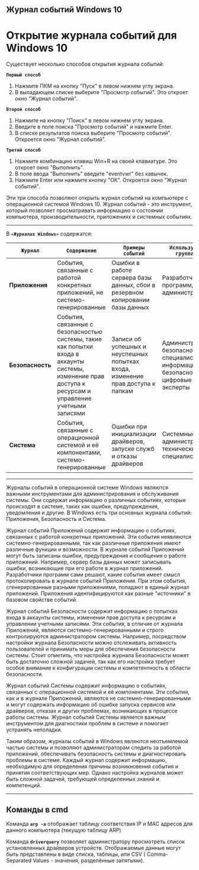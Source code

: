 ## Журнал событий Windows 10

# Открытие журнала событий для Windows 10

Существует несколько способов открытия журнала событий:

**```Первый способ```**

1. Нажмите ПКМ на кнопку "Пуск" в левом нижнем углу экрана.
2. В выпадающем списке выберите "Просмотр событий". Это откроет окно "Журнал событий".

**```Второй способ```**

1. Нажмите на кнопку "Поиск" в левом нижнем углу экрана. 
2. Введите в поле поиска "Просмотр событий" и нажмите Enter. 
3. В списке результатов поиска выберите "Просмотр событий". Откроется окно "Журнал событий".

**```Третий способ```**

1. Нажмите комбинацию клавиш Win+R на своей клавиатуре. Это откроет окно "Выполнить".
2. В поле ввода "Выполнить" введите "eventvwr" без кавычек.
3. Нажмите Enter или нажмите кнопку "ОК". Откроется окно "Журнал событий".

Эти три способа позволяют открыть журнал событий на компьютере с операционной системой Windows 10. Журнал событий - это инструмент, который позволяет просматривать информацию о состоянии компьютера, производительности, приложениях и системных событиях. 
___

В **```«Журналах Windows»```** содержатся:

 ```Журнал``` | ```Содержание``` | ```Примеры событий``` | ```Используется группами``` |
| --- | --- | --- | --- |
| **Приложения** | События, связанные с работой конкретных приложений, не системо-генерированные | Ошибки в работе сервера базы данных, сбои в резервном копировании базы данных | Разработчики программ, администраторы |
| **Безопасность** | События, связанные с безопасностью системы, такие как попытки входа в аккаунты системы, изменение прав доступа к ресурсам и управление учетными записями | Записи об успешных и неуспешных попытках входа, изменение прав доступа к папкам | Администраторы безопасности, специалисты по информационной безопасности, цифровые эксперты |
| **Система** | События, связанные с операционной системой и её компонентами, системо-генерированные | Ошибки при инициализации драйверов, запуске служб и отказы драйверов | Системные администраторы, технические специалисты |
___
Журналы событий в операционной системе Windows являются важными инструментами для администрирования и обслуживания системы. Они содержат информацию о различных событиях, которые происходят в системе, таких как ошибки, предупреждения, уведомления и другие. В Windows есть три основных журнала событий: Приложения, Безопасность и Система.

Журнал событий Приложений содержит информацию о событиях, связанных с работой конкретных приложений. Эти события неявляются системно-генерированными, так как различные приложения имеют различные функции и возможности. В журнале событий Приложений могут быть записаны ошибки, предупреждения и сообщения о работе приложений. Например, сервер базы данных может записывать ошибки, возникающие при его работе в журнал приложений. Разработчики программ сами решают, какие события имеет смысл протоколировать в журнале событий Приложения. При этом события, сгенерированные разными приложениями, попадают в единый журнал приложений. Приложения идентифицируются как разные "источники" в базовом свойстве событий.

Журнал событий Безопасности содержит информацию о попытках входа в аккаунты системы, изменении прав доступа к ресурсам и управлении учетными записями. Эти события, в отличие от журнала Приложений, являются системно-генерированными и строго контролируются администратором системы. Например, посредством настройки журнала Безопасности можно отслеживать активность пользователей и принимать меры для обеспечения безопасности системы. Стоит отметить, что настройка журнала Безопасности может быть достаточно сложной задачей, так как его настройка требует особое внимание к конфигурации системы и компетентность в области безопасности.

Журнал событий Системы содержит информацию о событиях, связанных с операционной системой и её компонентами. Эти события, как и в журнале Приложений, являются не системно-генерированными и могут содержать информацию об ошибке запуска сервисов или драйверов, отказах и других проблемах, возникающих в процессе работы системы. Журнал событий Системы является важным инструментом для диагностики проблем в системе и помогает устранять неполадки.

Таким образом, журналы событий в Windows являются неотъемлемой частью системы и позволяют администраторам следить за работой приложений, обеспечивать безопасность системы и диагностировать проблемы в системе. Каждый журнал содержит информацию, необходимую для определения причины возникновения события и принятия соответствующих мер. Однако настройка журналов может быть сложной задачей, требующей определенных знаний и компетенций.
___

## Команды в cmd

Команда **```arp -a```** отображает таблицу соответствия IP и MAC адресов для данного компьютера (текущую таблицу ARP)

Команда **```driverquery```** позволяет администратору просмотреть список установленных драйверов устройств. Отображаемые данные могут быть представлены в виде списка, таблицы, или CSV ( Comma-Separated Values - значения, разделённые запятыми).
